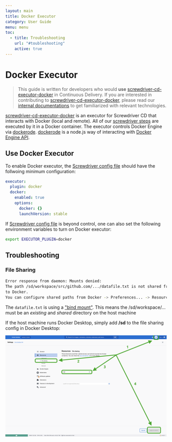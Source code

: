 ```yaml
---
layout: main
title: Docker Executor
category: User Guide
menu: menu
toc:
  - title: Troubleshooting
    url: "#toubleshooting"
    active: true
---
```


Docker Executor
===============

> This guide is written for developers who would **use** [screwdriver-cd-executor-docker] in Continuous Delivery. If you
> are interested in contributing to [screwdriver-cd-executor-docker], please read our
  [internal documentations](../contributing/components/executor-docker) to get familiarized with relevant technologies.

[screwdriver-cd-executor-docker] is an executor for Screwdriver CD that interacts with Docker (local and remote). All of
our [screwdriver steps] are executed by it in a Docker container. The executor controls Docker Engine via [dockerode]. 
[dockerode] is a node.js way of interacting with [Docker Engine API].

Use Docker Executor
-------------------

To enable Docker executor, the [Screwdriver config file] should have the follwoing minimum configuration:

```yaml
executor:
  plugin: docker
  docker:
    enabled: true
    options:
      docker: {}
      launchVersion: stable
```

If [Screwdriver config file] is beyond control, one can also set the following environment variables to turn on Docker
executor:

```bash
export EXECUTOR_PLUGIN=docker
```

Troubleshooting
---------------

### File Sharing

```bash
Error response from daemon: Mounts denied:
The path /sd/workspace/src/github.com/.../datafile.txt is not shared from the host and is not known 
to Docker.
You can configure shared paths from Docker -> Preferences... -> Resources -> File Sharing.
```

The `datafile.txt` is using a ["bind mount"](https://stackoverflow.com/a/40005871). This means the /sd/workspace/...
must be an _existing_ and _shared_ directory on the host machine

If the host machine runs Docker Desktop, simply add **/sd** to the file sharing config in Docker Desktop:

![Configuring File Sharing on Docker Desktop](assets/configure-file-sharing.png)

[Docker Engine API]: https://docs.docker.com/engine/api/
[dockerode]: https://github.com/apocas/dockerode

[screwdriver-cd-executor-docker]: https://github.com/QubitPi/screwdriver-cd-executor-docker
[screwdriver steps]: https://qubitpi.github.io/screwdriver-cd-guide/user-guide/quickstart#steps
[Screwdriver config file]: https://github.com/QubitPi/screwdriver-cd-screwdriver/blob/master/config/default.yaml
